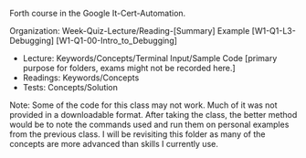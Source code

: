 Forth course in the Google It-Cert-Automation.

Organization: Week-Quiz-Lecture/Reading-[Summary] Example [W1-Q1-L3-Debugging] [W1-Q1-00-Intro_to_Debugging]

- Lecture: Keywords/Concepts/Terminal Input/Sample Code [primary purpose for folders, exams might not be recorded here.]
- Readings: Keywords/Concepts
- Tests: Concepts/Solution

Note: Some of the code for this class may not work. Much of it was not provided in a downloadable format. After taking the class, the better method would be to note the commands used and run them on personal examples from the previous class.  I will be revisiting this folder as many of the concepts are more advanced than skills I currently use. 
